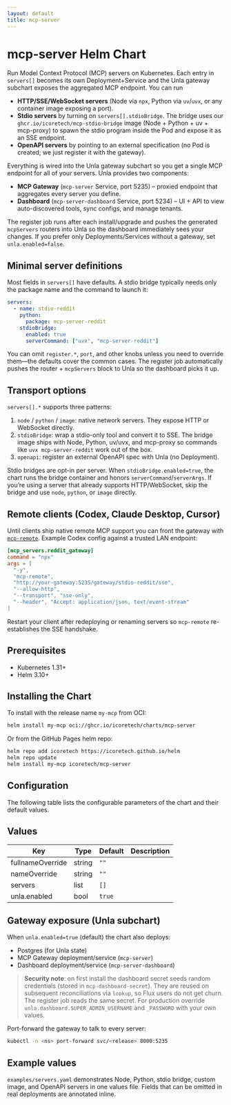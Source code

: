 ```yaml
---
layout: default
title: mcp-server
---
```


# mcp-server Helm Chart

Run Model Context Protocol (MCP) servers on Kubernetes. Each entry in
`servers[]` becomes its own Deployment+Service and the Unla gateway subchart
exposes the aggregated MCP endpoint. You can run

- **HTTP/SSE/WebSocket servers** (Node via `npx`, Python via `uv`/`uvx`, or any
  container image exposing a port).
- **Stdio servers** by turning on `servers[].stdioBridge`. The bridge uses our
  `ghcr.io/icoretech/mcp-stdio-bridge` image (Node + Python + uv + mcp-proxy)
  to spawn the stdio program inside the Pod and expose it as an SSE endpoint.
- **OpenAPI servers** by pointing to an external specification (no Pod is
  created; we just register it with the gateway).

Everything is wired into the Unla gateway subchart so you get a single MCP
endpoint for all of your servers. Unla provides two components:

- **MCP Gateway** (`mcp-server` Service, port 5235) – proxied endpoint that
  aggregates every server you define.
- **Dashboard** (`mcp-server-dashboard` Service, port 5234) – UI + API to view
  auto-discovered tools, sync configs, and manage tenants.

The register job runs after each install/upgrade and pushes the generated
`mcpServers` routers into Unla so the dashboard immediately sees your changes.
If you prefer only Deployments/Services without a gateway, set
`unla.enabled=false`.

## Minimal server definitions

Most fields in `servers[]` have defaults. A stdio bridge typically needs only
the package name and the command to launch it:

```yaml
servers:
  - name: stdio-reddit
    python:
      package: mcp-server-reddit
    stdioBridge:
      enabled: true
      serverCommand: ["uvx", "mcp-server-reddit"]
```

You can omit `register.*`, `port`, and other knobs unless you need to override
them—the defaults cover the common cases. The register job automatically pushes
the router + `mcpServers` block to Unla so the dashboard picks it up.

## Transport options

`servers[].*` supports three patterns:

1. `node` / `python` / `image`: native network servers. They expose HTTP or
   WebSocket directly.
2. `stdioBridge`: wrap a stdio-only tool and convert it to SSE. The bridge image
   ships with Node, Python, uv/uvx, and mcp-proxy so commands like
   `uvx mcp-server-reddit` work out of the box.
3. `openapi`: register an external OpenAPI spec with Unla (no Deployment).

Stdio bridges are opt-in per server. When `stdioBridge.enabled=true`, the chart
runs the bridge container and honors `serverCommand`/`serverArgs`. If you’re
using a server that already supports HTTP/WebSocket, skip the bridge and use
`node`, `python`, or `image` directly.

## Remote clients (Codex, Claude Desktop, Cursor)

Until clients ship native remote MCP support you can front the gateway with
[`mcp-remote`](https://www.npmjs.com/package/mcp-remote`). Example Codex config
against a trusted LAN endpoint:

```toml
[mcp_servers.reddit_gateway]
command = "npx"
args = [
  "-y",
  "mcp-remote",
  "http://your-gateway:5235/gateway/stdio-reddit/sse",
  "--allow-http",
  "--transport", "sse-only",
  "--header", "Accept: application/json, text/event-stream"
]
```

Restart your client after redeploying or renaming servers so `mcp-remote`
re-establishes the SSE handshake.

## Prerequisites

- Kubernetes 1.31+
- Helm 3.10+

## Installing the Chart

To install with the release name `my-mcp` from OCI:

```bash
helm install my-mcp oci://ghcr.io/icoretech/charts/mcp-server
```

Or from the GitHub Pages helm repo:

```bash
helm repo add icoretech https://icoretech.github.io/helm
helm repo update
helm install my-mcp icoretech/mcp-server
```

## Configuration

The following table lists the configurable parameters of the chart and their
default values.

## Values

| Key | Type | Default | Description |
|-----|------|---------|-------------|
| fullnameOverride | string | `""` |  |
| nameOverride | string | `""` |  |
| servers | list | `[]` |  |
| unla.enabled | bool | `true` |  |

## Gateway exposure (Unla subchart)

When `unla.enabled=true` (default) the chart also deploys:

- Postgres (for Unla state)
- MCP Gateway deployment/service (`mcp-server`)
- Dashboard deployment/service (`mcp-server-dashboard`)

> **Security note**: on first install the dashboard secret seeds random
> credentials (stored in `mcp-dashboard-secret`). They are reused on subsequent
> reconciliations via `lookup`, so Flux users do not get churn. The register job
> reads the same secret. For production override
> `unla.dashboard.SUPER_ADMIN_USERNAME` and `_PASSWORD` with your own values.

Port-forward the gateway to talk to every server:

```bash
kubectl -n <ns> port-forward svc/<release> 8000:5235
```

## Example values

`examples/servers.yaml` demonstrates Node, Python, stdio bridge, custom image,
and OpenAPI servers in one values file. Fields that can be omitted in real
deployments are annotated inline.
